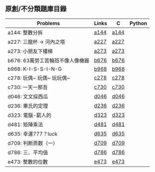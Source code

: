 ## 原創/不分類題庫目錄

|Problems|Links|C|Python|
|-|-|-|-|
|a144: 整數分拆|[a144](Contents/a144/a144.md)|[a144](Contents/a144/a144.c)||
|a227: 三龍杯 -> 河內之塔|[a227](Contents/a227/a227.md)|[a227](Contents/a227/a227.c)||
|a273: 小朋友下樓梯|[a273](Contents/a273/a273.md)|[a273](Contents/a273/a273.c)||
|b676: 63萬勞工苦輪班不像人像機器|[b676](Contents/b676/b676.md)|[b676](Contents/b676/b676.c)||
|b968: K-I-S-S-I-N-G|[b968](Contents/b968/b968.md)|[b968](Contents/b968/b968.c)||
|c278: 玩偶~ 玩偶~ 玩玩偶~|[c278](Contents/c278/c278.md)|[c278](Contents/c278/c278.c)||
|c730: 一天一那吾|[c730](Contents/c730/c730.md)|[c730](Contents/c730/c730.c)||
|d046: 文文採西瓜|[d046](Contents/d046/d046.md)|[d046](Contents/d046/d046.c)||
|d236: 畢氏的定理|[d236](Contents/d236/d236.md)|[d236](Contents/d236/d236.c)||
|d323: 電腦-窮人的|[d323](Contents/d323/d323.md)|[d323](Contents/d323/d323.c)||
|d481: 矩陣乘法|[d481](Contents/d481/d481.md)|[d481](Contents/d481/d481.c)||
|d635: 幸運777？luck|[d635](Contents/d635/d635.md)|[d635](Contents/d635/d635.c)||
|d709: 判断质数（一）|[d709](Contents/d709/d709.md)|[d709](Contents/d709/d709.c)||
|d786: 三、平均值|[d786](Contents/d786/d786.md)|[d786](Contents/d786/d786.c)||
|e473: 整數的位數|[e473](Contents/e473/e473.md)|[e473](Contents/e473/e473.c)||
